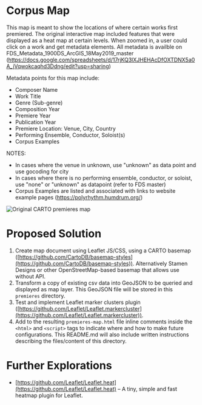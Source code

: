 # Corpus Map

This map is meant to show the locations of where certain works first premiered. The original interactive map included features that were displayed as a heat map at certain levels. When zoomed in, a user could click on a work and get metadata elements. All metadata is availble on FDS_Metadata_1900DS_ArcGIS_18May2019_master (https://docs.google.com/spreadsheets/d/17rjKQ3lXJHEHAcDfOXTDNX5a0A_jVqwokcaqhd3Ddng/edit?usp=sharing)

Metadata points for this map include:
- Composer Name
- Work Title
- Genre (Sub-genre)
- Composition Year
- Premiere Year
- Publication Year
- Premiere Location: Venue, City, Country
- Performing Ensemble, Conductor, Soloist(s)
- Corpus Examples

NOTES:
- In cases where the venue in unknown, use "unknown" as data point and use gocoding for city
- In cases where there is no performing ensemble, conductor, or soloist, use "none" or "unknown" as datapoint (refer to FDS master)
- Corpus Examples are listed and associated with links to website example pages (https://polyrhythm.humdrum.org/)

![Original CARTO premieres map](premieres-carto.png)

# Proposed Solution

1. Create map document using Leaflet JS/CSS, using a CARTO basemap ([https://github.com/CartoDB/basemap-styles](https://github.com/CartoDB/basemap-styles)). Alternatively Stamen Designs or other OpenStreetMap-based basemap that allows use without API.
2. Transform a copy of existing csv data into GeoJSON to be queried and displayed as map layer. This GeoJSON file will be stored in this `premieres` directory.
3. Test and implement Leaflet marker clusters plugin ([https://github.com/Leaflet/Leaflet.markercluster](https://github.com/Leaflet/Leaflet.markercluster)).
4. Add to the resulting `premieres-map.html` file inline comments inside the `<html>` and `<script>` tags to indicate where and how to make future configurations. This README.md will also include written instructions describing the files/content of this directory.

# Further Explorations

- [https://github.com/Leaflet/Leaflet.heat](https://github.com/Leaflet/Leaflet.heat) – A tiny, simple and fast heatmap plugin for Leaflet.
